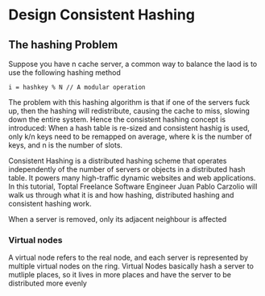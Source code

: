 # Design Consistent Hashing 
## The hashing Problem
Suppose you have n cache server, a common way to balance the laod is to use the following hashing method 
```
i = hashkey % N // A modular operation
```
The problem with this hashing algorithm is that if one of the servers fuck up, then the hashing will redistribute, causing the cache to miss, slowing down the entire system. Hence the consistent hashing concept is introduced: 
When a hash table is re-sized and consistent hashig is used, only k/n keys need to be remapped on average, where k is the number of keys, and n is the number of slots. 

Consistent Hashing is a distributed hashing scheme that operates independently of the number of servers or objects in a distributed hash table. It powers many high-traffic dynamic websites and web applications. In this tutorial, Toptal Freelance Software Engineer Juan Pablo Carzolio will walk us through what it is and how hashing, distributed hashing and consistent hashing work.

When a server is removed, only its adjacent neighbour is affected 

### Virtual nodes 
A virtual node refers to the real node, and each server is represented by multiple virtual nodes on the ring. 
Virtual Nodes basically hash a server to mutliple places, so it lives in more places and have the server to be distributed more evenly